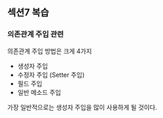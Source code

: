## 섹션7 복습  
### 의존관계 주입 관련  
의존관계 주입 방법은 크게 4가지  
- 생성자 주입  
- 수정자 주입 (Setter 주입)  
- 필드 주입  
- 일반 메소드 주입  

가장 일반적으로는 생성자 주입을 많이 사용하게 될 것이다.  
